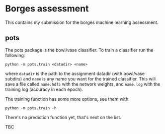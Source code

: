 # Borges assessment

This contains my submission for the borges machine learning assessment.

## pots

The pots package is the bowl/vase classifier.
To train a classifier run the following:

```
python -m pots.train <datadir> <name> 
```

where `datadir` is the path to the assignment datadir (with bowl/vase subdirs) and `name` is any name you want for the trained classifier. This will save a file called `name.hdf5` with the network weights, and  `name.log` with the training log (accuracy in each epoch).

The training function has some more options, see them with:
```
python -m pots.train -h
```

There's no prediction function yet, that's next on the list.

TBC

